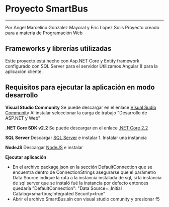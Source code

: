 # Proyecto SmartBus
---
Por Angel Marcelino Gonzalez Mayoral y Eric López Solís
Proyecto creado para a materia de Programación Web
## Frameworks y librerías utilizadas

Estte proyecto está hecho con Asp.NET Core y Entity framework configurado con SQL Server para el servidor
Utilizamos Angular 8 para la aplicación cliente.


## Requisitos para ejecutar la aplicación en modo desarrollo
**Visual Studio Community**
Se puede descargar en el enlace [Visual Sudio Community](https://visualstudio.microsoft.com/es/vs/community/)
Al instalar seleccionar la carga de trabajo "Desarrollo de ASP.NET y Web"

**.NET Core  SDK v2.2**
Se puede descargar en el enlace [.NET Core 2.2](https://dotnet.microsoft.com/download/dotnet-core/2.2/)


**SQL Server**
    Descargar [SQL Server](https://www.microsoft.com/en-us/sql-server/sql-server-downloads/) e instalar
    1. Instalar una instancia

**NodeJS**
Descargar [NodeJS](https://nodejs.org/en/download/) e instalar

**Ejecutar aplicación**
- En el archivo package.json en la sección DefaultConnection que se encuentra dentro de ConnectionStrings asegurarse que el parámetro Data Source indique la ruta a la instancia instalada de sql, si la instancia de sql server que se instaló fué la instancia por defecto entonces quedaría "DefaultConnection": "Data Source=.;Initial Catalog=smartbus;Integrated Security=true"
- Abrir el archivo SmartBus.sln con visual studio comunity y presionar f5
